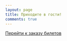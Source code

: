 ```yaml
---
layout: page
title: Приходите в гости!
comments: true
---
```


<a href="https://tensor-ufa.timepad.ru/event/376041/" data-twf-placeholder="yes">Перейти к заказу билетов</a><script type="text/javascript" defer="defer" charset="UTF-8" data-timepad-customized="19106" data-twf2s-event--id="376041" data-timepad-widget-v2="event_register" src="https://timepad.ru/js/tpwf/loader/min/loader.js"></script>